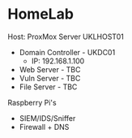 # HomeLab



Host: ProxMox Server UKLHOST01
- Domain Controller - UKDC01
    - IP: 192.168.1.100
- Web Server - TBC
- Vuln Server - TBC
- File Server - TBC

Raspberry Pi's
- SIEM/IDS/Sniffer
- Firewall + DNS
